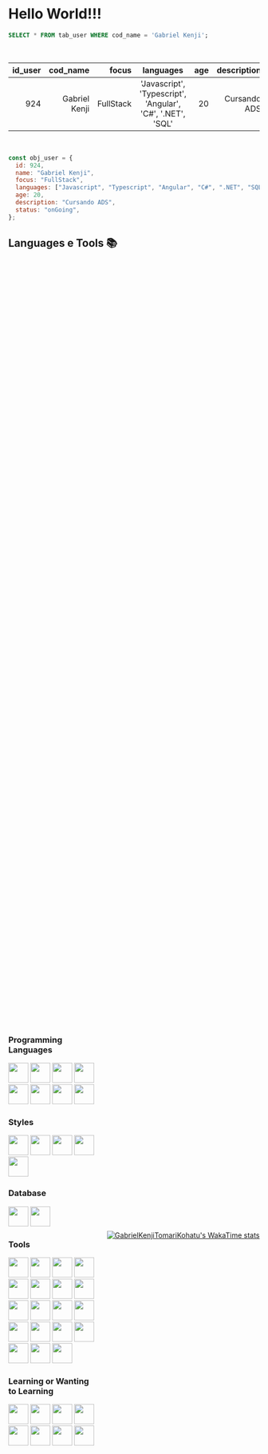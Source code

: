 # Hello World!!!

```SQL
SELECT * FROM tab_user WHERE cod_name = 'Gabriel Kenji';
```

<br>

| id_user |      cod_name |     focus |                         languages                          | age |  description |  status |
| ------: | ------------: | --------: | :--------------------------------------------------------: | --: | -----------: | ------: |
|     924 | Gabriel Kenji | FullStack | 'Javascript', 'Typescript', 'Angular', 'C#', '.NET', 'SQL' |  20 | Cursando ADS | onGoing |

<br>

```javascript
const obj_user = {
  id: 924,
  name: "Gabriel Kenji",
  focus: "FullStack",
  languages: ["Javascript", "Typescript", "Angular", "C#", ".NET", "SQL"],
  age: 20,
  description: "Cursando ADS",
  status: "onGoing",
};
```

## Languages e Tools 📚

<div style="display: flex; justify-content: space-between; align-items: center; height: 100%;">
    <div style="flex-grow: 1;">

### Programming Languages

<img Height="40px" src="https://cdn.jsdelivr.net/gh/devicons/devicon@latest/icons/javascript/javascript-original.svg" />
<img Height="40px" src="https://cdn.jsdelivr.net/gh/devicons/devicon@latest/icons/typescript/typescript-original.svg" />
<img height="40px" src="https://cdn.jsdelivr.net/gh/devicons/devicon@latest/icons/angularjs/angularjs-original.svg" />
<img Height="40px" src="https://cdn.jsdelivr.net/gh/devicons/devicon@latest/icons/react/react-original.svg" />
<img height="40px" src="https://cdn.jsdelivr.net/gh/devicons/devicon@latest/icons/csharp/csharp-original.svg" />
<img height="40px" src="https://cdn.jsdelivr.net/gh/devicons/devicon@latest/icons/dotnetcore/dotnetcore-original.svg" />
<img Height="40px" src="https://cdn.jsdelivr.net/gh/devicons/devicon@latest/icons/java/java-original.svg" />
<img Height="40px" src="https://cdn.jsdelivr.net/gh/devicons/devicon@latest/icons/spring/spring-original.svg" />

### Styles

<img Height="40px" src="https://cdn.jsdelivr.net/gh/devicons/devicon@latest/icons/tailwindcss/tailwindcss-original.svg" />
<img height="40px"  src="https://cdn.jsdelivr.net/gh/devicons/devicon@latest/icons/bootstrap/bootstrap-original.svg" />
<img height="40px" src="https://cdn.jsdelivr.net/gh/devicons/devicon@latest/icons/bulma/bulma-plain.svg" />
<img height="40px" src="https://cdn.jsdelivr.net/gh/devicons/devicon@latest/icons/angularmaterial/angularmaterial-original.svg" />
<img height="40px" src="https://cdn.jsdelivr.net/gh/devicons/devicon@latest/icons/materialui/materialui-original.svg" />

### Database

<img Height="40px" src="https://cdn.jsdelivr.net/gh/devicons/devicon@latest/icons/sqldeveloper/sqldeveloper-original.svg" />
<img Height="40px" src="https://cdn.jsdelivr.net/gh/devicons/devicon@latest/icons/mysql/mysql-original.svg" />

### Tools

<img Height="40px" src="https://cdn.jsdelivr.net/gh/devicons/devicon@latest/icons/vscode/vscode-original.svg" />
<img height="40px" src="https://cdn.jsdelivr.net/gh/devicons/devicon@latest/icons/visualstudio/visualstudio-original.svg" />
<img height="40px" src="https://cdn.jsdelivr.net/gh/devicons/devicon@latest/icons/intellij/intellij-original.svg" />
<img height="40px" src="https://cdn.jsdelivr.net/gh/devicons/devicon@latest/icons/swagger/swagger-original.svg" />
<img height="40px" src="https://cdn.jsdelivr.net/gh/devicons/devicon@latest/icons/postman/postman-original.svg" />
<img height="40px" src="https://cdn.jsdelivr.net/gh/devicons/devicon@latest/icons/insomnia/insomnia-original.svg" />
<img height="40px" src="https://cdn.jsdelivr.net/gh/devicons/devicon@latest/icons/notion/notion-original.svg" />
<img height="40px" src="https://cdn.jsdelivr.net/gh/devicons/devicon@latest/icons/vitejs/vitejs-original.svg" />
<img Height="40px" src="https://cdn.jsdelivr.net/gh/devicons/devicon@latest/icons/npm/npm-original-wordmark.svg" />
<img height="40px" Height="40px" src="https://cdn.jsdelivr.net/gh/devicons/devicon@latest/icons/git/git-original.svg" />
<img height="40px" height="40px" src="https://cdn.jsdelivr.net/gh/devicons/devicon@latest/icons/docker/docker-plain-wordmark.svg" />
<img height="40px" Height="40px" src="https://cdn.jsdelivr.net/gh/devicons/devicon@latest/icons/kubernetes/kubernetes-original.svg" />
<img height="40px" src="https://cdn.jsdelivr.net/gh/devicons/devicon@latest/icons/markdown/markdown-original.svg" />
<img height="40px" src="https://cdn.jsdelivr.net/gh/devicons/devicon@latest/icons/gimp/gimp-original.svg" />
<img height="40px" src="https://cdn.jsdelivr.net/gh/devicons/devicon@latest/icons/figma/figma-original.svg" />
<img height="40px" src="https://cdn.jsdelivr.net/gh/devicons/devicon@latest/icons/bash/bash-original.svg" />
<img height="40px" src="https://cdn.jsdelivr.net/gh/devicons/devicon@latest/icons/androidstudio/androidstudio-original.svg" />
<img height="40px" src="https://cdn.jsdelivr.net/gh/devicons/devicon@latest/icons/yarn/yarn-original.svg" />
<img height="40px" src="https://cdn.jsdelivr.net/gh/devicons/devicon@latest/icons/powershell/powershell-original.svg" />

### Learning or Wanting to Learning

<img Height="40px" src="https://cdn.jsdelivr.net/gh/devicons/devicon@latest/icons/kotlin/kotlin-original.svg" />
<!-- <img Height="40px" src="https://cdn.jsdelivr.net/gh/devicons/devicon@latest/icons/nodejs/nodejs-original-wordmark.svg" />
<img style="background-color: white; padding: 2px;" Height="40px" src="https://cdn.jsdelivr.net/gh/devicons/devicon@latest/icons/express/express-original.svg" /> -->
<!-- <img height="40px" src="https://cdn.jsdelivr.net/gh/devicons/devicon@latest/icons/vuejs/vuejs-original.svg" /> -->
<!-- <img height="40px" src="https://cdn.jsdelivr.net/gh/devicons/devicon@latest/icons/nestjs/nestjs-original.svg" /> -->
<!-- <img height="40px" src="https://cdn.jsdelivr.net/gh/devicons/devicon@latest/icons/nextjs/nextjs-original.svg" /> -->
<!-- <img height="40px" src="https://cdn.jsdelivr.net/gh/devicons/devicon@latest/icons/nuxtjs/nuxtjs-original.svg" /> -->
<!-- <img height="40px" src="https://cdn.jsdelivr.net/gh/devicons/devicon@latest/icons/nginx/nginx-original.svg" /> -->
<img height="40px" src="https://cdn.jsdelivr.net/gh/devicons/devicon@latest/icons/mongodb/mongodb-original.svg" />
<!-- <img height="40px" src="https://cdn.jsdelivr.net/gh/devicons/devicon@latest/icons/junit/junit-original.svg" />
<img height="40px" src="https://cdn.jsdelivr.net/gh/devicons/devicon@latest/icons/jenkins/jenkins-original.svg" /> -->
<img height="40px" src="https://cdn.jsdelivr.net/gh/devicons/devicon@latest/icons/jasmine/jasmine-original.svg" />
<img height="40px" src="https://cdn.jsdelivr.net/gh/devicons/devicon@latest/icons/graphql/graphql-plain.svg" />
<img height="40px" src="https://cdn.jsdelivr.net/gh/devicons/devicon@latest/icons/flutter/flutter-original.svg" />
<!-- <img height="40px" src="https://cdn.jsdelivr.net/gh/devicons/devicon@latest/icons/django/django-plain.svg" />
<img height="40px" src="https://cdn.jsdelivr.net/gh/devicons/devicon@latest/icons/coffeescript/coffeescript-original.svg" /> -->
<!-- <img height="40px" src="https://cdn.jsdelivr.net/gh/devicons/devicon@latest/icons/blazor/blazor-original.svg" /> -->
<!-- <img height="40px" src="https://cdn.jsdelivr.net/gh/devicons/devicon@latest/icons/alpinejs/alpinejs-original.svg" />  -->
<!-- <img height="40px" src="https://cdn.jsdelivr.net/gh/devicons/devicon@latest/icons/adonisjs/adonisjs-original.svg" /> -->
<!-- <img height="40px" src="https://cdn.jsdelivr.net/gh/devicons/devicon@latest/icons/vuetify/vuetify-original.svg" />
<img height="40px" src="https://cdn.jsdelivr.net/gh/devicons/devicon@latest/icons/svelte/svelte-original.svg" /> -->
<img height="40px" src="https://cdn.jsdelivr.net/gh/devicons/devicon@latest/icons/stylus/stylus-original.svg" />
<img height="40px" src="https://cdn.jsdelivr.net/gh/devicons/devicon@latest/icons/sass/sass-original.svg" />
<img height="40px" src="https://cdn.jsdelivr.net/gh/devicons/devicon@latest/icons/jetpackcompose/jetpackcompose-original.svg" />
<!-- <img height="40px" src="https://cdn.jsdelivr.net/gh/devicons/devicon@latest/icons/krakenjs/krakenjs-original.svg" /> -->
<!-- <img height="40px" src="https://cdn.jsdelivr.net/gh/devicons/devicon@latest/icons/rust/rust-original.svg" />
<img height="40px" src="https://cdn.jsdelivr.net/gh/devicons/devicon@latest/icons/ruby/ruby-original.svg" /> -->
<!-- <img height="40px" src="https://cdn.jsdelivr.net/gh/devicons/devicon@latest/icons/redux/redux-original.svg" />
<img height="40px" src="https://cdn.jsdelivr.net/gh/devicons/devicon@latest/icons/r/r-original.svg" /> -->
<!-- <img height="40px" src="https://cdn.jsdelivr.net/gh/devicons/devicon@latest/icons/python/python-original.svg" /> -->
<!-- <img height="40px" src="https://cdn.jsdelivr.net/gh/devicons/devicon@latest/icons/postcss/postcss-original.svg" /> -->
    </div>
    <div style="flex-shrink: 0; margin-left: 20px;max-width: 100%;">

[![GabrielKenjiTomariKohatu's WakaTime stats](https://github-readme-stats.vercel.app/api/wakatime?username=@GabrielKT)](https://github.com/GabrielKenjiTomariKohatu/github-readme-stats)

</div>

</div>

## Github Stats ![GitHub](https://img.shields.io/badge/GitHub-100000?style=for-the-badge&logo=github&logoColor=white)

<div align="center" style="display: inline_block; justify-content:center">

![GabrielKenjiTomariKohatu's GitHub stats](https://github-readme-stats.vercel.app/api?username=GabrielKenjiTomariKohatu&show_icons=true&theme=dark&include_all_commits=true) ![Top Langs](https://github-readme-stats.vercel.app/api/top-langs/?username=GabrielKenjiTomariKohatu&hide_progress=false&layout=compact&theme=dark)

</div>
<br>

## Social Media

<a href="https://www.linkedin.com/in/gabriel-kohatu-201218255/">

![LinkedIn](https://img.shields.io/badge/linkedin-%230077B5.svg?style=for-the-badge&logo=linkedin&logoColor=white)

</a>
